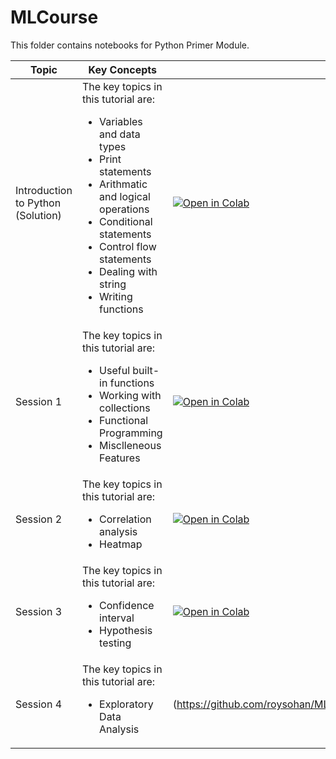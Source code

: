 # MLCourse
This folder contains notebooks for Python Primer Module.


| Topic  | Key Concepts | Notebook |
| ------------- | ------------- |--------|
| Introduction to Python (Solution) | The key topics in this tutorial are: <br><ul><li>Variables and data types</li><li>Print statements</li><li>Arithmatic and logical operations</li><li>Conditional statements</li><li>Control flow statements</li><li>Dealing with string</li><li>Writing functions</li></ul> | [![Open in Colab](https://colab.research.google.com/assets/colab-badge.svg)](https://colab.research.google.com/drive/1eYmbSXSLFJA57oUvZdS-UDmgC-j-DKU0?usp=share_link) |
| Session 1 | The key topics in this tutorial are: <br><ul><li>Useful built-in functions</li><li>Working with collections</li><li>Functional Programming</li><li>Misclleneous Features</li></ul> | [![Open in Colab](https://colab.research.google.com/assets/colab-badge.svg)](https://colab.research.google.com/drive/19KhVvbzBLIj_roUb0WI5cWS_K9nbV2vJ?usp=share_link) |
| Session 2 | The key topics in this tutorial are: <br><ul><li>Correlation analysis</li><li>Heatmap</li> | [![Open in Colab](https://colab.research.google.com/assets/colab-badge.svg)](https://colab.research.google.com/drive/1MbJ5s3JJfLiCKqOEdmXn0z0xyw8nPfi0?usp=share_link) |
| Session 3 | The key topics in this tutorial are: <br><ul><li>Confidence interval</li><li>Hypothesis testing</li> | [![Open in Colab](https://colab.research.google.com/assets/colab-badge.svg)](https://colab.research.google.com/drive/1ejYlj9gW0q5Ac2EDqYzT5g5pkVSLeJSr?usp=share_link) |
| Session 4 | The key topics in this tutorial are: <br><ul><li>Exploratory Data Analysis</li> | (https://github.com/roysohan/MLCourse/blob/main/session4/EDA_Usedcar_Resale_Price_Worksheet_Sohan_exercise_completed.ipynb) |
